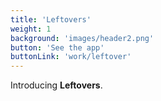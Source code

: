 ```yaml
---
title: 'Leftovers'
weight: 1
background: 'images/header2.png'
button: 'See the app'
buttonLink: 'work/leftover'
---
```


Introducing **Leftovers**.    
